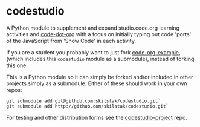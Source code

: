 codestudio
==========

A Python module to supplement and expand studio.code.org learning
activities and [code-dot-org](http://github.com/code-dot-org) with a focus
on initially typing out code 'ports' of the JavaScript from 'Show Code'
in each activity.

If you are a student you probably want to just fork
[code-org-example](http://github.com/skilstak/code-org-example), (which
includes this `codestudio` module as a submodule), instead of forking
this one.

This is a Python module so it can simply be forked and/or included in
other projects simply as a submodule. Either of these should work in
your own repos:

```
git submodule add git@github.com:skilstak/codestudio.git`
git submodule add http://github.com/skilstak/codestudio.git`
```

For testing and other distribution forms see the
[codestudio-project](http://github.com/skilstak/codestudio-project) repo.
